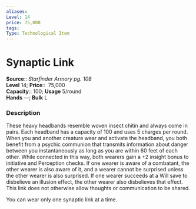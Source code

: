 ```yaml
---
aliases: 
Level: 14  
price: 75,000
tags: 
Type: Technological Item
---
```


# Synaptic Link

**Source**:: _Starfinder Armory pg. 108_  
**Level** 14;
**Price**::  75,000  
**Capacity**:: 100; **Usage** 5/round  
**Hands** —; **Bulk** L

### Description

These heavy headbands resemble woven insect chitin and always come in pairs. Each headband has a capacity of 100 and uses 5 charges per round. When you and another creature wear and activate the headband, you both benefit from a psychic communion that transmits information about danger between you instantaneously as long as you are within 60 feet of each other. While connected in this way, both wearers gain a +2 insight bonus to initiative and Perception checks. If one wearer is aware of a combatant, the other wearer is also aware of it, and a wearer cannot be surprised unless the other wearer is also surprised. If one wearer succeeds at a Will save to disbelieve an illusion effect, the other wearer also disbelieves that effect. This link does not otherwise allow thoughts or communication to be shared.  
  
You can wear only one synaptic link at a time.
